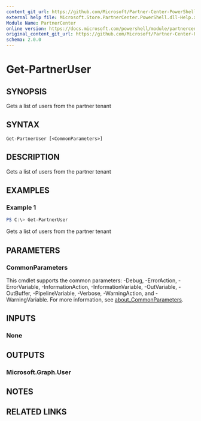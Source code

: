```yaml
---
content_git_url: https://github.com/Microsoft/Partner-Center-PowerShell/blob/master/docs/help/Get-PartnerUser.md
external help file: Microsoft.Store.PartnerCenter.PowerShell.dll-Help.xml
Module Name: PartnerCenter
online version: https://docs.microsoft.com/powershell/module/partnercenter/Get-PartnerUser
original_content_git_url: https://github.com/Microsoft/Partner-Center-PowerShell/blob/master/docs/help/Get-PartnerUser.md
schema: 2.0.0
---
```


# Get-PartnerUser

## SYNOPSIS
Gets a list of users from the partner tenant

## SYNTAX

```
Get-PartnerUser [<CommonParameters>]
```

## DESCRIPTION
Gets a list of users from the partner tenant

## EXAMPLES

### Example 1
```powershell
PS C:\> Get-PartnerUser
```

Gets a list of users from the partner tenant

## PARAMETERS

### CommonParameters
This cmdlet supports the common parameters: -Debug, -ErrorAction, -ErrorVariable, -InformationAction, -InformationVariable, -OutVariable, -OutBuffer, -PipelineVariable, -Verbose, -WarningAction, and -WarningVariable. For more information, see [about_CommonParameters](http://go.microsoft.com/fwlink/?LinkID=113216).

## INPUTS

### None

## OUTPUTS

### Microsoft.Graph.User

## NOTES

## RELATED LINKS
